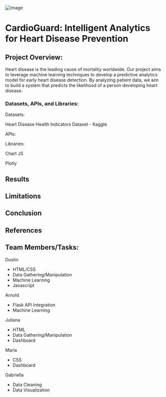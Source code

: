 ![image](https://github.com/Dustin-Sheets/Project_4/assets/137246036/9dd96652-0b77-4726-88de-647413c012f5)

# CardioGuard: Intelligent Analytics for Heart Disease Prevention

## Project Overview:
Heart disease is the leading cause of mortality worldwide. Our project aims to leverage machine learning techniques to develop a predictive analytics model for early heart disease detection. By analyzing patient data, we aim to build a system that predicts the likelihood of a person developing heart disease.

### Datasets, APIs, and Libraries:

Datasets:

Heart Disease Health Indicators Dataset - Kaggle

APIs:

Libraries:

Chart JS

Plotly

## Results

## Limitations

## Conclusion

## References

## Team Members/Tasks:

Dustin
- HTML/CSS
- Data Gathering/Manipulation
- Machine Learning
- Javascript

Arnold
- Flask API Integration
- Machine Learning

Juliana
- HTML
- Data Gathering/Manipulation
- Dashboard
  
Maria
- CSS
- Dashboard
  
Gabriella
- Data Cleaning
- Data Visualization 
